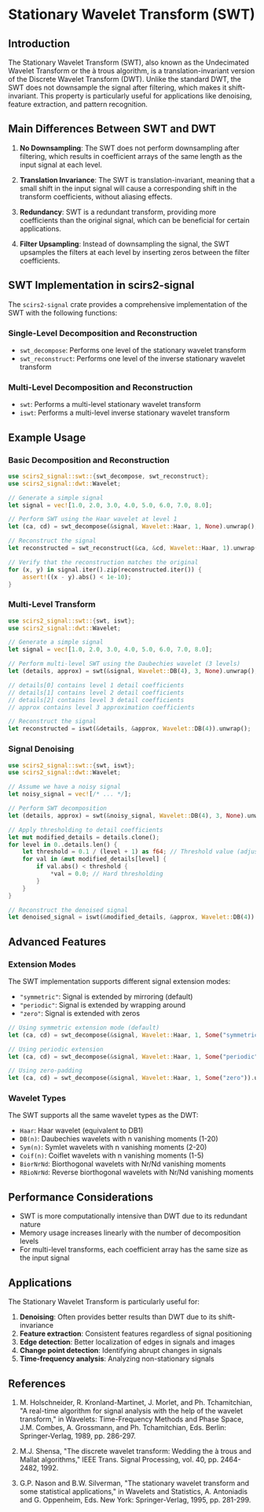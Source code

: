 # Stationary Wavelet Transform (SWT)

## Introduction

The Stationary Wavelet Transform (SWT), also known as the Undecimated Wavelet Transform or the à trous algorithm, is a translation-invariant version of the Discrete Wavelet Transform (DWT). Unlike the standard DWT, the SWT does not downsample the signal after filtering, which makes it shift-invariant. This property is particularly useful for applications like denoising, feature extraction, and pattern recognition.

## Main Differences Between SWT and DWT

1. **No Downsampling**: The SWT does not perform downsampling after filtering, which results in coefficient arrays of the same length as the input signal at each level.

2. **Translation Invariance**: The SWT is translation-invariant, meaning that a small shift in the input signal will cause a corresponding shift in the transform coefficients, without aliasing effects.

3. **Redundancy**: SWT is a redundant transform, providing more coefficients than the original signal, which can be beneficial for certain applications.

4. **Filter Upsampling**: Instead of downsampling the signal, the SWT upsamples the filters at each level by inserting zeros between the filter coefficients.

## SWT Implementation in scirs2-signal

The `scirs2-signal` crate provides a comprehensive implementation of the SWT with the following functions:

### Single-Level Decomposition and Reconstruction

- `swt_decompose`: Performs one level of the stationary wavelet transform
- `swt_reconstruct`: Performs one level of the inverse stationary wavelet transform

### Multi-Level Decomposition and Reconstruction

- `swt`: Performs a multi-level stationary wavelet transform
- `iswt`: Performs a multi-level inverse stationary wavelet transform

## Example Usage

### Basic Decomposition and Reconstruction

```rust
use scirs2_signal::swt::{swt_decompose, swt_reconstruct};
use scirs2_signal::dwt::Wavelet;

// Generate a simple signal
let signal = vec![1.0, 2.0, 3.0, 4.0, 5.0, 6.0, 7.0, 8.0];

// Perform SWT using the Haar wavelet at level 1
let (ca, cd) = swt_decompose(&signal, Wavelet::Haar, 1, None).unwrap();

// Reconstruct the signal
let reconstructed = swt_reconstruct(&ca, &cd, Wavelet::Haar, 1).unwrap();

// Verify that the reconstruction matches the original
for (x, y) in signal.iter().zip(reconstructed.iter()) {
    assert!((x - y).abs() < 1e-10);
}
```

### Multi-Level Transform

```rust
use scirs2_signal::swt::{swt, iswt};
use scirs2_signal::dwt::Wavelet;

// Generate a simple signal
let signal = vec![1.0, 2.0, 3.0, 4.0, 5.0, 6.0, 7.0, 8.0];

// Perform multi-level SWT using the Daubechies wavelet (3 levels)
let (details, approx) = swt(&signal, Wavelet::DB(4), 3, None).unwrap();

// details[0] contains level 1 detail coefficients
// details[1] contains level 2 detail coefficients
// details[2] contains level 3 detail coefficients
// approx contains level 3 approximation coefficients

// Reconstruct the signal
let reconstructed = iswt(&details, &approx, Wavelet::DB(4)).unwrap();
```

### Signal Denoising

```rust
use scirs2_signal::swt::{swt, iswt};
use scirs2_signal::dwt::Wavelet;

// Assume we have a noisy signal
let noisy_signal = vec![/* ... */];

// Perform SWT decomposition
let (details, approx) = swt(&noisy_signal, Wavelet::DB(4), 3, None).unwrap();

// Apply thresholding to detail coefficients
let mut modified_details = details.clone();
for level in 0..details.len() {
    let threshold = 0.1 / (level + 1) as f64; // Threshold value (adjust as needed)
    for val in &mut modified_details[level] {
        if val.abs() < threshold {
            *val = 0.0; // Hard thresholding
        }
    }
}

// Reconstruct the denoised signal
let denoised_signal = iswt(&modified_details, &approx, Wavelet::DB(4)).unwrap();
```

## Advanced Features

### Extension Modes

The SWT implementation supports different signal extension modes:

- `"symmetric"`: Signal is extended by mirroring (default)
- `"periodic"`: Signal is extended by wrapping around
- `"zero"`: Signal is extended with zeros

```rust
// Using symmetric extension mode (default)
let (ca, cd) = swt_decompose(&signal, Wavelet::Haar, 1, Some("symmetric")).unwrap();

// Using periodic extension
let (ca, cd) = swt_decompose(&signal, Wavelet::Haar, 1, Some("periodic")).unwrap();

// Using zero-padding
let (ca, cd) = swt_decompose(&signal, Wavelet::Haar, 1, Some("zero")).unwrap();
```

### Wavelet Types

The SWT supports all the same wavelet types as the DWT:

- `Haar`: Haar wavelet (equivalent to DB1)
- `DB(n)`: Daubechies wavelets with n vanishing moments (1-20)
- `Sym(n)`: Symlet wavelets with n vanishing moments (2-20)
- `Coif(n)`: Coiflet wavelets with n vanishing moments (1-5)
- `BiorNrNd`: Biorthogonal wavelets with Nr/Nd vanishing moments
- `RBioNrNd`: Reverse biorthogonal wavelets with Nr/Nd vanishing moments

## Performance Considerations

- SWT is more computationally intensive than DWT due to its redundant nature
- Memory usage increases linearly with the number of decomposition levels
- For multi-level transforms, each coefficient array has the same size as the input signal

## Applications

The Stationary Wavelet Transform is particularly useful for:

1. **Denoising**: Often provides better results than DWT due to its shift-invariance
2. **Feature extraction**: Consistent features regardless of signal positioning
3. **Edge detection**: Better localization of edges in signals and images
4. **Change point detection**: Identifying abrupt changes in signals
5. **Time-frequency analysis**: Analyzing non-stationary signals

## References

1. M. Holschneider, R. Kronland-Martinet, J. Morlet, and Ph. Tchamitchian, "A real-time algorithm for signal analysis with the help of the wavelet transform," in Wavelets: Time-Frequency Methods and Phase Space, J.M. Combes, A. Grossmann, and Ph. Tchamitchian, Eds. Berlin: Springer-Verlag, 1989, pp. 286-297.

2. M.J. Shensa, "The discrete wavelet transform: Wedding the à trous and Mallat algorithms," IEEE Trans. Signal Processing, vol. 40, pp. 2464-2482, 1992.

3. G.P. Nason and B.W. Silverman, "The stationary wavelet transform and some statistical applications," in Wavelets and Statistics, A. Antoniadis and G. Oppenheim, Eds. New York: Springer-Verlag, 1995, pp. 281-299.
